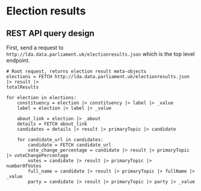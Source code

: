 # Election results

## REST API query design

First, send a request to
`http://lda.data.parliament.uk/electionresults.json` which is the top
level endpoint.


```
# Root request, returns election result meta-objects
elections = FETCH http://lda.data.parliament.uk/electionresults.json |> result |>
totalResults

for election in elections:
    constituency = election |> constituency |> label |> _value
    label = election |> label |> _value

    about_link = election |> _about
    details = FETCH about_link
    candidates = details |> result |> primaryTopic |> candidate

    for candidate_url in candidates:
        candidate = FETCH candidate_url
        vote_change_percentage = candidate |> result |> primaryTopic |> voteChangePercentage
        votes = candidate |> result |> primaryTopic |>
numberOfVotes
        full_name = candidate |> result |> primaryTopic |> fullName |>
_value
        party = candidate |> result |> primaryTopic |> party |> _value
```
